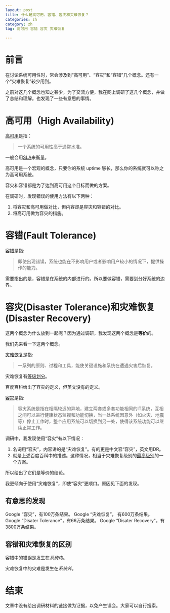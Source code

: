```yaml
---
layout: post
title: 什么是高可用、容错、容灾和灾难恢复？
categories: zh
category: zh
tag: 高可用 容错 容灾 灾难恢复

---
```


# 前言	
在讨论系统可用性时，常会涉及到“高可用”、“容灾”和“容错”几个概念。还有一个“灾难恢复”较少用到。

之前对这几个概念也知之甚少，为了交流方便，我在网上调研了这几个概念，并做了总结和理解。也发现了一些有意思的事情。


# 高可用（High Availability)
[高可用](https://en.wikipedia.org/wiki/High_availability)是指：
>一个系统的可用性高于通常水准。

一般会用[SLA](https://en.wikipedia.org/wiki/Service-level_agreement)来衡量。

高可用是一个宏观的概念，只要你的系统 uptime 够长，那么你的系统就可以称之为高可用系统。

容灾和容错都是为了达到高可用这个目标而做的方案。

在调研时，发现错误的使用方法有以下两种：
1. 将容灾和高可用做对比，但内容却是容灾和容错的对比。
2. 将高可用做为容灾的措施。
# 容错(Fault Tolerance)
[容错](https://en.wikipedia.org/wiki/Fault_tolerance)是指:
>即使出现错误，系统也能在不影响用户或者影响用户较小的情况下，提供操作的能力。

需要指出的是，容错是在系统的内部进行的。所以要做容错，需要划分好系统的边界。

# 容灾(Disaster Tolerance)和灾难恢复(Disaster Recovery)
这两个概念为什么放到一起呢？因为通过调研，我发现这两个概念是**等价**的。

我们先来看一下这两个概念。

[灾难恢复](https://en.wikipedia.org/wiki/Disaster_recovery)是指:
>一系列的原则、过程和工具，能使关键设施和系统在遭遇灾害后恢复。

灾难恢复有[等级划分](https://en.wikipedia.org/wiki/Seven_tiers_of_disaster_recovery)。

百度百科给出了容灾的定义，但英文没有的定义。

[容灾](https://baike.baidu.com/item/%E5%AE%B9%E7%81%BE)是指:
> 容灾系统是指在相隔较远的异地，建立两套或多套功能相同的IT系统，互相之间可以进行健康状态监视和功能切换，当一处系统因意外（如火灾、地震等）停止工作时，整个应用系统可以切换到另一处，使得该系统功能可以继续正常工作。

调研中，我发现使用“容灾”有以下情况：
1. 名词用“容灾”，内容讲的是“灾难恢复”。有的更是中文容“容灾”，英文用DR。
2. 就是上述百度百科中的描述。这种情况，相当于灾难恢复级别的[最高级别](https://en.wikipedia.org/wiki/Seven_tiers_of_disaster_recovery#Tier_7:_Highly_automated.2C_business_integrated_solution)的一个方案。

所以给出了它们是等价的结论。

我更倾向于使用“灾难恢复”，即使“容灾”更顺口。原因见下面的发现。
## 有意思的发现
Google “容灾”，有100万条结果。
Google “灾难恢复”， 有600万条结果。
Google “Disater Tolerance"，有66万条结果。
Google “Disater Recovery"，有3800万条结果。

## 容错和灾难恢复的区别
容错中的错误是发生在*系统内*。

灾难恢复中的灾难是发生在*系统外*。

# 结束
文章中没有给出调研材料的链接做为证据，以免产生误会。大家可以自行搜索。

